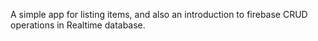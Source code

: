 A simple app for listing items, and also an introduction to firebase CRUD operations in Realtime database.
